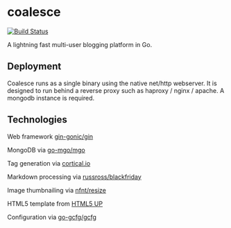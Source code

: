 # coalesce

[![Build Status](https://travis-ci.org/nytopop/coalesce.svg?branch=master)](https://travis-ci.org/nytopop/coalesce)

A lightning fast multi-user blogging platform in Go.

## Deployment

Coalesce runs as a single binary using the native net/http webserver. It is designed to run behind a reverse proxy such as haproxy / nginx / apache. A mongodb instance is required.

## Technologies

Web framework [gin-gonic/gin](https://github.com/gin-gonic/gin)

MongoDB via [go-mgo/mgo](https://github.com/go-mgo/mgo)

Tag generation via [cortical.io](http://www.cortical.io/)

Markdown processing via [russross/blackfriday](https://github.com/russross/blackfriday)

Image thumbnailing via [nfnt/resize](https://github.com/nfnt/resize)

HTML5 template from [HTML5 UP](https://html5up.net/)

Configuration via [go-gcfg/gcfg](https://github.com/go-gcfg/gcfg/tree/v1.2.0)
